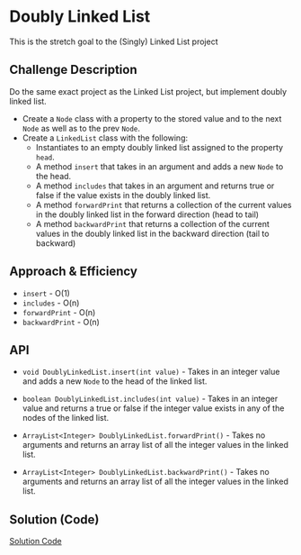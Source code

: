 # Doubly Linked List
<!-- Short summary or background information -->
This is the stretch goal to the (Singly) Linked List project

## Challenge Description
<!-- Description of the challenge -->
Do the same exact project as the Linked List project, but implement doubly linked list.
* Create a `Node` class with a property to the stored value and to the next `Node` as well as to the prev `Node`.
* Create a `LinkedList` class with the following:
  * Instantiates to an empty doubly linked list assigned to the property `head`.
  * A method `insert` that takes in an argument and adds a new `Node` to the head.
  * A method `includes` that takes in an argument and returns true or false if the value exists in the doubly linked list.
  * A method `forwardPrint` that returns a collection of the current values in the doubly linked list in the forward direction (head to tail)
  * A method `backwardPrint` that returns a collection of the current values in the doubly linked list in the backward direction (tail to backward)

## Approach & Efficiency
<!-- What approach did you take? Why? What is the Big O space/time for this approach? -->
* `insert` - O(1)
* `includes` - O(n)
* `forwardPrint` - O(n)
* `backwardPrint` - O(n)

## API
<!-- Description of each method publicly available to your Linked List -->
* `void DoublyLinkedList.insert(int value)` - Takes in an integer value and adds a new `Node` to the head of the linked list. 

* `boolean DoublyLinkedList.includes(int value)` - Takes in an integer value and returns a true or false if the integer value exists in any of the nodes of the linked list.

* `ArrayList<Integer> DoublyLinkedList.forwardPrint()` - Takes no arguments and returns an array list of all the integer values in the linked list.

* `ArrayList<Integer> DoublyLinkedList.backwardPrint()` - Takes no arguments and returns an array list of all the integer values in the linked list.

## Solution (Code)
<!-- Link to code -->
[Solution Code](https://github.com/stephenchu530/data-structures-and-algorithms/blob/master/CodeChallenges401/src/main/java/CodeChallenges401/DoublyLinkedList.java)
